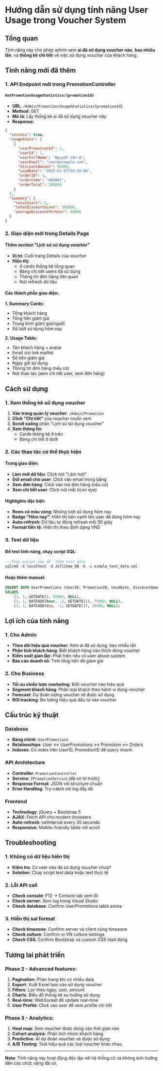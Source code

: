 # Hướng dẫn sử dụng tính năng User Usage trong Voucher System

## Tổng quan
Tính năng này cho phép admin xem **ai đã sử dụng voucher nào**, **bao nhiêu lần**, và **thống kê chi tiết** về việc sử dụng voucher của khách hàng.

## Tính năng mới đã thêm

### 1. API Endpoint mới trong PromotionController

#### `GetPromotionUsageStatistics/{promotionId}`
- **URL**: `/Admin/Promotion/UsageStatistics/{promotionId}`
- **Method**: GET
- **Mô tả**: Lấy thống kê ai đã sử dụng voucher này
- **Response**:
```json
{
  "success": true,
  "usageStats": [
    {
      "userPromotionId": 1,
      "userId": 1,
      "userFullName": "Nguyễn Văn A",
      "userEmail": "user@example.com",
      "discountAmount": 50000,
      "usedDate": "2025-01-07T10:30:00",
      "orderId": 1,
      "orderCode": "ORD001",
      "orderTotal": 200000
    }
  ],
  "summary": {
    "totalUsers": 5,
    "totalDiscountGiven": 300000,
    "averageDiscountPerUser": 60000
  }
}
```

### 2. Giao diện mới trong Details Page

#### Thêm section "Lịch sử sử dụng voucher"
- **Vị trí**: Cuối trang Details của voucher
- **Hiển thị**:
  - 4 cards thống kê tổng quan
  - Bảng chi tiết users đã sử dụng
  - Thông tin đơn hàng liên quan
  - Nút refresh dữ liệu

#### Các thành phần giao diện:

**1. Summary Cards:**
- Tổng khách hàng
- Tổng tiền giảm giá  
- Trung bình giảm giá/người
- Số lượt sử dụng hôm nay

**2. Usage Table:**
- Tên khách hàng + avatar
- Email (có link mailto)
- Số tiền giảm giá
- Ngày giờ sử dụng
- Thông tin đơn hàng (nếu có)
- Nút thao tác (xem chi tiết user, xem đơn hàng)

## Cách sử dụng

### 1. Xem thống kê sử dụng voucher

1. **Vào trang quản lý voucher**: `/Admin/Promotion`
2. **Click "Chi tiết"** của voucher muốn xem
3. **Scroll xuống** phần "Lịch sử sử dụng voucher"
4. **Xem thông tin**:
   - Cards thống kê ở trên
   - Bảng chi tiết ở dưới

### 2. Các thao tác có thể thực hiện

#### Trong giao diện:
- **Làm mới dữ liệu**: Click nút "Làm mới"
- **Gửi email cho user**: Click vào email trong bảng
- **Xem đơn hàng**: Click vào mã đơn hàng (nếu có)
- **Xem chi tiết user**: Click nút mắt (icon eye)

#### Highlights đặc biệt:
- **Rows có màu vàng**: Những lượt sử dụng hôm nay
- **Badge "Hôm nay"**: Hiển thị bên cạnh tên user đã dùng hôm nay
- **Auto-refresh**: Dữ liệu tự động refresh mỗi 30 giây
- **Format tiền tệ**: Hiển thị theo định dạng VND

### 3. Test dữ liệu

#### Để test tính năng, chạy script SQL:
```sql
-- Chạy script này để thêm test data
sqlcmd -S localhost -d Jollibee_DB -E -i simple_test_data.sql
```

#### Hoặc thêm manual:
```sql
INSERT INTO UserPromotions (UserID, PromotionID, UsedDate, DiscountAmount, OrderID)
VALUES 
    (1, 1, GETDATE(), 50000, NULL),
    (1, 1, DATEADD(hour, -2, GETDATE()), 75000, NULL),
    (1, 1, DATEADD(day, -1, GETDATE()), 30000, NULL);
```

## Lợi ích của tính năng

### 1. Cho Admin
- **Theo dõi hiệu quả voucher**: Xem ai đã sử dụng, bao nhiều lần
- **Phân tích khách hàng**: Biết khách hàng nào thích dùng voucher
- **Kiểm soát gian lận**: Phát hiện nếu có user abuse system
- **Báo cáo doanh số**: Tính tổng tiền đã giảm giá

### 2. Cho Business
- **Tối ưu chiến lược marketing**: Biết voucher nào hiệu quả
- **Segment khách hàng**: Phân loại khách theo hành vi dùng voucher  
- **Forecast**: Dự đoán lượng voucher sẽ được sử dụng
- **ROI tracking**: Đo lường hiệu quả đầu tư vào voucher

## Cấu trúc kỹ thuật

### Database
- **Bảng chính**: `UserPromotions`
- **Relationships**: User ↔ UserPromotions ↔ Promotion ↔ Orders
- **Indexes**: Có index trên UserID, PromotionID để query nhanh

### API Architecture
- **Controller**: `PromotionController`
- **Service**: `IPromotionService` (đã có từ trước)
- **Response Format**: JSON với structure chuẩn
- **Error Handling**: Try-catch với log đầy đủ

### Frontend
- **Technology**: jQuery + Bootstrap 5
- **AJAX**: Fetch API cho modern browsers
- **Auto-refresh**: setInterval every 30 seconds
- **Responsive**: Mobile-friendly table với scroll

## Troubleshooting

### 1. Không có dữ liệu hiển thị
- **Kiểm tra**: Có user nào đã sử dụng voucher chưa?
- **Solution**: Chạy script test data hoặc test thực tế

### 2. Lỗi API call
- **Check console**: F12 → Console tab xem lỗi
- **Check server**: Xem log trong Visual Studio
- **Check database**: Confirm UserPromotions table exists

### 3. Hiển thị sai format
- **Check timezone**: Confirm server và client cùng timezone
- **Check culture**: Confirm vi-VN culture settings
- **Check CSS**: Confirm Bootstrap và custom CSS load đúng

## Tương lai phát triển

### Phase 2 - Advanced features:
1. **Pagination**: Phân trang khi có nhiều data
2. **Export**: Xuất Excel báo cáo sử dụng voucher
3. **Filters**: Lọc theo ngày, user, amount
4. **Charts**: Biểu đồ thống kê xu hướng sử dụng
5. **Real-time**: WebSocket để update real-time
6. **User Profile**: Click vào user để xem profile chi tiết

### Phase 3 - Analytics:
1. **Heat map**: Xem voucher được dùng vào thời gian nào
2. **Cohort analysis**: Phân tích nhóm khách hàng
3. **Predictive**: AI dự đoán voucher sẽ được sử dụng
4. **A/B Testing**: Test hiệu quả các loại voucher khác nhau

---

**Note**: Tính năng này hoạt động độc lập với hệ thống cũ và không ảnh hưởng đến các chức năng đã có. 